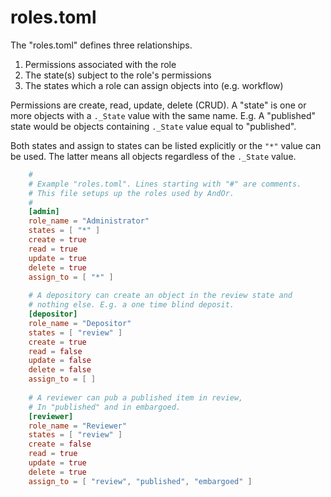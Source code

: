 
# roles.toml

The "roles.toml" defines three relationships. 

1. Permissions associated with the role
2. The state(s) subject to the role's permissions 
3. The states which a role can assign objects into (e.g. workflow)

Permissions are create, read, update, delete (CRUD). A "state"
is one or more objects with a `._State` value with the same name.
E.g. A "published" state would be objects containing 
`._State` value equal to "published".

Both states and assign to states can be listed explicitly
or the `"*"` value can be used. The latter means all objects
regardless of the `._State` value.

```toml
    #
    # Example "roles.toml". Lines starting with "#" are comments.
    # This file setups up the roles used by AndOr.
    #
    [admin]
    role_name = "Administrator"
    states = [ "*" ]
    create = true
    read = true
    update = true
    delete = true
    assign_to = [ "*" ]
    
    # A depository can create an object in the review state and
    # nothing else. E.g. a one time blind deposit.
    [depositor]
    role_name = "Depositor"
    states = [ "review" ]
    create = true
    read = false
    update = false
    delete = false
    assign_to = [ ]
    
    # A reviewer can pub a published item in review, 
    # In "published" and in embargoed.
    [reviewer]
    role_name = "Reviewer"
    states = [ "review" ]
    create = false
    read = true
    update = true
    delete = true
    assign_to = [ "review", "published", "embargoed" ]
```
